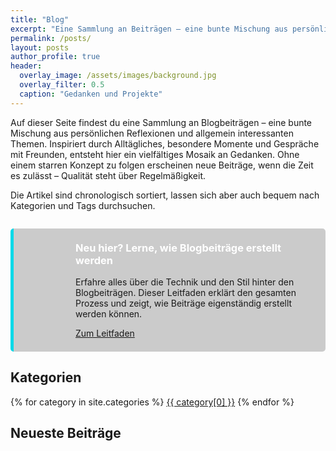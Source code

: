 ```yaml
---
title: "Blog"
excerpt: "Eine Sammlung an Beiträgen – eine bunte Mischung aus persönlichen Reflexionen, interessanten Themen und Projekten, die mich bewegen."
permalink: /posts/
layout: posts
author_profile: true
header:
  overlay_image: /assets/images/background.jpg
  overlay_filter: 0.5
  caption: "Gedanken und Projekte"
---
```


Auf dieser Seite findest du eine Sammlung an Blogbeiträgen – eine bunte Mischung aus persönlichen Reflexionen und allgemein interessanten Themen. Inspiriert durch Alltägliches, besondere Momente und Gespräche mit Freunden, entsteht hier ein vielfältiges Mosaik an Gedanken. Ohne einem starren Konzept zu folgen erscheinen neue Beiträge, wenn die Zeit es zulässt – Qualität steht über Regelmäßigkeit.

Die Artikel sind chronologisch sortiert, lassen sich aber auch bequem nach Kategorien und Tags durchsuchen.

<div class="notice--info feature-box" style="padding: 1.5em; margin: 2em 0; border-radius: 5px; display: flex; align-items: center; background-color: rgba(0, 0, 0, 0.2); border-left: 5px solid #05d9e8;">
  <div style="flex: 0 0 64px; margin-right: 1em;">
    <i class="fas fa-file-alt" style="font-size: 3em; color: #05d9e8;"></i>
  </div>
  <div>
    <h3 style="margin-top: 0; color: #ffffff;">Neu hier? Lerne, wie Blogbeiträge erstellt werden</h3>
    <p>Erfahre alles über die Technik und den Stil hinter den Blogbeiträgen. Dieser Leitfaden erklärt den gesamten Prozess und zeigt, wie Beiträge eigenständig erstellt werden können.</p>
    <a href="{{ site.baseurl }}{% post_url 2025-03-04-blogbeitrag-erstellen %}" class="btn btn--primary">Zum Leitfaden <i class="fas fa-arrow-right"></i></a>
  </div>
</div>

## Kategorien

<div class="category-buttons">
  {% for category in site.categories %}
    <a href="{{ site.baseurl }}/categories/#{{ category[0] | slugify }}" class="btn btn--primary">{{ category[0] }}</a>
  {% endfor %}
</div>

## Neueste Beiträge